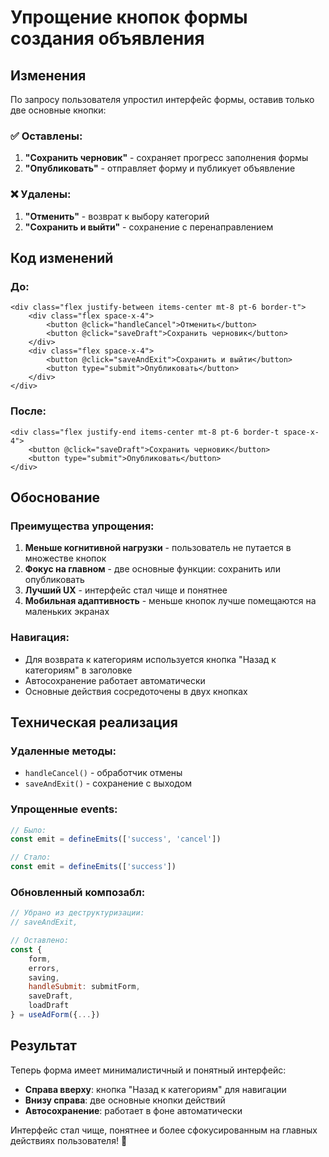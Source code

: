 # Упрощение кнопок формы создания объявления

## Изменения

По запросу пользователя упростил интерфейс формы, оставив только две основные кнопки:

### ✅ Оставлены:
1. **"Сохранить черновик"** - сохраняет прогресс заполнения формы
2. **"Опубликовать"** - отправляет форму и публикует объявление

### ❌ Удалены:
1. **"Отменить"** - возврат к выбору категорий
2. **"Сохранить и выйти"** - сохранение с перенаправлением

## Код изменений

### До:
```vue
<div class="flex justify-between items-center mt-8 pt-6 border-t">
    <div class="flex space-x-4">
        <button @click="handleCancel">Отменить</button>
        <button @click="saveDraft">Сохранить черновик</button>
    </div>
    <div class="flex space-x-4">
        <button @click="saveAndExit">Сохранить и выйти</button>
        <button type="submit">Опубликовать</button>
    </div>
</div>
```

### После:
```vue
<div class="flex justify-end items-center mt-8 pt-6 border-t space-x-4">
    <button @click="saveDraft">Сохранить черновик</button>
    <button type="submit">Опубликовать</button>
</div>
```

## Обоснование

### Преимущества упрощения:
1. **Меньше когнитивной нагрузки** - пользователь не путается в множестве кнопок
2. **Фокус на главном** - две основные функции: сохранить или опубликовать
3. **Лучший UX** - интерфейс стал чище и понятнее
4. **Мобильная адаптивность** - меньше кнопок лучше помещаются на маленьких экранах

### Навигация:
- Для возврата к категориям используется кнопка "Назад к категориям" в заголовке
- Автосохранение работает автоматически
- Основные действия сосредоточены в двух кнопках

## Техническая реализация

### Удаленные методы:
- `handleCancel()` - обработчик отмены
- `saveAndExit()` - сохранение с выходом

### Упрощенные events:
```javascript
// Было:
const emit = defineEmits(['success', 'cancel'])

// Стало:
const emit = defineEmits(['success'])
```

### Обновленный композабл:
```javascript
// Убрано из деструктуризации:
// saveAndExit,

// Оставлено:
const { 
    form, 
    errors, 
    saving, 
    handleSubmit: submitForm,
    saveDraft,
    loadDraft
} = useAdForm({...})
```

## Результат

Теперь форма имеет минималистичный и понятный интерфейс:
- **Справа вверху**: кнопка "Назад к категориям" для навигации
- **Внизу справа**: две основные кнопки действий
- **Автосохранение**: работает в фоне автоматически

Интерфейс стал чище, понятнее и более сфокусированным на главных действиях пользователя! 🎯 